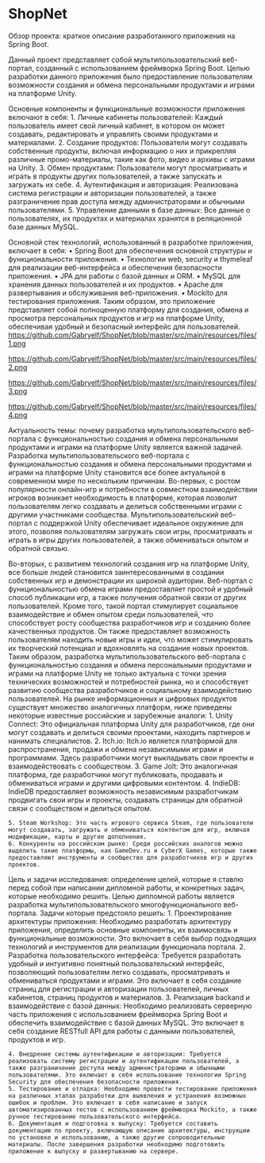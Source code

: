 # ShopNet

Обзор проекта:  краткое описание разработанного приложения на Spring Boot.

Данный проект представляет собой мультипользовательский веб-портал, созданный с использованием фреймворка Spring Boot. Целью разработки данного приложения было предоставление пользователям возможности создания и обмена персональными продуктами и играми на платформе Unity.

Основные компоненты и функциональные возможности приложения включают в себя:
    1. Личные кабинеты пользователей: Каждый пользователь имеет свой личный кабинет, в котором он может создавать, редактировать и управлять своими продуктами и материалами.
    2. Создание продуктов: Пользователи могут создавать собственные продукты, включая информацию о них и прикрепляя различные промо-материалы, такие как фото, видео и архивы с играми на Unity.
    3. Обмен продуктами: Пользователи могут просматривать и играть в продукты других пользователей, а также запускать и загружать их себе.
    4. Аутентификация и авторизация: Реализована система регистрации и авторизации пользователей, а также разграничение прав доступа между администраторами и обычными пользователями.
    5. Управление данными в базе данных: Все данные о пользователях, их продуктах и материалах хранятся в реляционной базе данных MySQL.

                                  
Основной стек технологий, использованный в разработке приложения, включает в себя:
    • Spring Boot для обеспечения основной структуры и функциональности приложения.
    • Технологии web, security и thymeleaf для реализации веб-интерфейса и обеспечения безопасности приложения.
    • JPA для работы с базой данных и ORM.
    • MySQL для хранения данных пользователей и их продуктов.
    • Apache для развертывания и обслуживания веб-приложения.
    • Mockito для тестирования приложения.
Таким образом, это приложение представляет собой полноценную платформу для создания, обмена и просмотра персональных продуктов и игр на платформе Unity, обеспечивая удобный и безопасный интерфейс для пользователей.  
https://github.com/Gabryelf/ShopNet/blob/master/src/main/resources/files/1.png

https://github.com/Gabryelf/ShopNet/blob/master/src/main/resources/files/2.png

https://github.com/Gabryelf/ShopNet/blob/master/src/main/resources/files/3.png

https://github.com/Gabryelf/ShopNet/blob/master/src/main/resources/files/4.png
                                                                     
Актуальность темы: почему разработка мультипользовательского веб-портала с функциональностью создания и обмена персональными продуктами и играми на платформе Unity является важной задачей.
Разработка мультипользовательского веб-портала с функциональностью создания и обмена персональными продуктами и играми на платформе Unity становится все более актуальной в современном мире по нескольким причинам.
Во-первых, с ростом популярности онлайн-игр и потребности в совместном взаимодействии игроков возникает необходимость в платформе, которая позволит пользователям легко создавать и делиться собственными играми с другими участниками сообщества. Мультипользовательский веб-портал с поддержкой Unity обеспечивает идеальное окружение для этого, позволяя пользователям загружать свои игры, просматривать и играть в игры других пользователей, а также обмениваться опытом и обратной связью.

                                              
Во-вторых, с развитием технологий создания игр на платформе Unity, все больше людей становится заинтересованными в создании собственных игр и демонстрации их широкой аудитории. Веб-портал с функциональностью обмена играми предоставляет простой и удобный способ публикации игр, а также получения обратной связи от других пользователей.
Кроме того, такой портал стимулирует социальное взаимодействие и обмен опытом среди пользователей, что способствует росту сообщества разработчиков игр и созданию более качественных продуктов. Он также предоставляет возможность пользователям находить новые игры и идеи, что может стимулировать их творческий потенциал и вдохновлять на создание новых проектов.
Таким образом, разработка мультипользовательского веб-портала с функциональностью создания и обмена персональными продуктами и играми на платформе Unity не только актуальна с точки зрения технических возможностей и потребностей рынка, но и способствует развитию сообщества разработчиков и социальному взаимодействию пользователей. На рынке информационных и цифровых продуктов существует множество аналогичных платформ, ниже приведены некоторые известные российские и зарубежные аналоги:
    1. Unity Connect: Это официальная платформа Unity для разработчиков, где они могут создавать и делиться своими проектами, находить партнеров и нанимать специалистов.
    2. Itch.io: Itch.io является платформой для распространения, продажи и обмена независимыми играми и программами. Здесь разработчики могут выкладывать свои проекты и взаимодействовать с сообществом.
    3. Game Jolt: Это аналогичная платформа, где разработчики могут публиковать, продавать и обмениваться играми и другими цифровыми контентом.
    4. IndieDB: IndieDB предоставляет возможность независимым разработчикам продвигать свои игры и проекты, создавать страницы для обратной связи с сообществом и делиться опытом.
                                   
    5. Steam Workshop: Это часть игрового сервиса Steam, где пользователи могут создавать, загружать и обмениваться контентом для игр, включая модификации, карты и другие дополнения.
    6. Конкуренты на российском рынке: Среди российских аналогов можно выделить такие платформы, как GameDev.ru и CyberX Games, которые также предоставляют инструменты и сообщество для разработчиков игр и других проектов.

Цель и задачи исследования: определение целей, которые я ставлю перед собой при написании дипломной работы, и конкретных задач, которые необходимо решить.
Целью дипломной работы является разработка мультипользовательского многофункционального веб-портала. Задачи которые предстояло решить:
    1. Проектирование архитектуры приложения: Необходимо разработать архитектуру приложения, определить основные компоненты, их взаимосвязь и функциональные возможности. Это включает в себя выбор подходящих технологий и инструментов для реализации функционала портала.
    2. Разработка пользовательского интерфейса: Требуется разработать удобный и интуитивно понятный пользовательский интерфейс, позволяющий пользователям легко создавать, просматривать и обмениваться продуктами и играми. Это включает в себя создание страниц для регистрации и авторизации пользователей, личных кабинетов, страниц продуктов и материалов.
    3. Реализация backand и взаимодействие с базой данных: Необходимо реализовать серверную часть приложения с использованием фреймворка Spring Boot и обеспечить взаимодействие с базой данных MySQL. Это включает в себя создание RESTfull API для работы с данными пользователей, продуктов и игр.

                
    4. Внедрение системы аутентификации и авторизации: Требуется реализовать систему регистрации и аутентификации пользователей, а также разграничение доступа между администраторами и обычными пользователями. Это включает в себя использование технологии Spring Security для обеспечения безопасности приложения.
    5. Тестирование и отладка: Необходимо провести тестирование приложения на различных этапах разработки для выявления и устранения возможных ошибок и проблем. Это включает в себя написание и запуск автоматизированных тестов с использованием фреймворка Mockito, а также ручное тестирование пользовательского интерфейса.
    6. Документация и подготовка к выпуску: Требуется составить документацию по проекту, включающую описание архитектуры, инструкции по установке и использованию, а также другие сопроводительные материалы. После завершения разработки необходимо подготовить приложение к выпуску и развертыванию на сервере.
